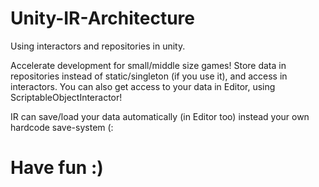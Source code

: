 # Unity-IR-Architecture
Using interactors and repositories in unity.

Accelerate development for small/middle size games!
Store data in repositories instead of static/singleton (if you use it), and access in interactors.
You can also get access to your data in Editor, using ScriptableObjectInteractor!

IR can save/load your data automatically (in Editor too) instead your own hardcode save-system (:

# Have fun :)
